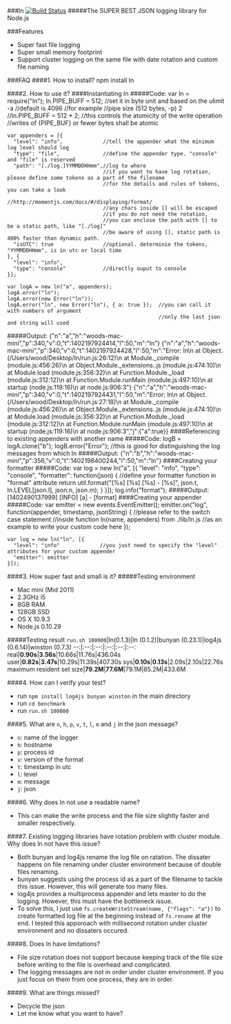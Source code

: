 ###ln [![Build Status](https://travis-ci.org/wood1986/ln.svg?branch=master)](https://travis-ci.org/wood1986/ln)
#####The SUPER BEST JSON logging library for Node.js

###Features
* Super fast file logging
* Super small memory footprint
* Support cluster logging on the same file with date rotation and custom file naming

###FAQ
####1. How to install?
     npm install ln

####2. How to use it?
####Instantiating ln
#####Code:
    var ln = require("ln");
    ln.PIPE_BUFF = 512; //set it in byte unit and based on the ulimit -a
                        //default is 4096
                        //for example
                        //pipe size            (512 bytes, -p) 2
                        //ln.PIPE_BUFF = 512 * 2;
                        //this controls the atomicity of the write operation
                        //writes of {PIPE_BUF} or fewer bytes shall be atomic

    var appenders = [{
      "level": "info",             //tell the appender what the minimum log level should log
      "type": "file",              //define the appender type. "console" and "file" is reserved
      "path": "[./log.]YYMMDDHHmm",//log to where
                                   //if you want to have log rotation, please define some tokens as a part of the filename
                                   //for the details and rules of tokens, you can take a look
                                   //http://momentjs.com/docs/#/displaying/format/
                                   //any chars inside [] will be escaped
                                   //if you do not need the rotation,
                                   //you can enclose the path with [] to be a static path, like "[./log]"
                                   //be aware of using [], static path is 400% faster than dynamic path.
      "isUTC": true                //optional. determinie the tokens, "YYMMDDHHmm", is in utc or local time
    }, {
      "level": "info",
      "type": "console"            //directly ouput to console
    }];

    var logA = new ln("a", appenders);
    logA.error("ln");
    logA.error(new Error("ln"));
    logA.error("ln", new Error("ln"), { a: true });  //you can call it with numbers of argument
                                                     //only the last json and string will used
#####Output:
    {"n":"a","h":"woods-mac-mini","p":340,"v":0,"t":1402197924414,"l":50,"m":"ln"}
    {"n":"a","h":"woods-mac-mini","p":340,"v":0,"t":1402197924428,"l":50,"m":"Error: ln\n    at Object.<anonymous> (/Users/wood/Desktop/ln/run.js:26:12)\n    at Module._compile (module.js:456:26)\n    at Object.Module._extensions..js (module.js:474:10)\n    at Module.load (module.js:356:32)\n    at Function.Module._load (module.js:312:12)\n    at Function.Module.runMain (module.js:497:10)\n    at startup (node.js:119:16)\n    at node.js:906:3"}
    {"n":"a","h":"woods-mac-mini","p":340,"v":0,"t":1402197924431,"l":50,"m":"Error: ln\n    at Object.<anonymous> (/Users/wood/Desktop/ln/run.js:27:18)\n    at Module._compile (module.js:456:26)\n    at Object.Module._extensions..js (module.js:474:10)\n    at Module.load (module.js:356:32)\n    at Function.Module._load (module.js:312:12)\n    at Function.Module.runMain (module.js:497:10)\n    at startup (node.js:119:16)\n    at node.js:906:3","j":{"a":true}}
####Referencing to existing appenders with another name
#####Code:
    logB = logA.clone("b");
    logB.error("Error");           //this is good for distinguishing the log messages from which ln
#####Output:
    {"n":"b","h":"woods-mac-mini","p":356,"v":0,"t":1402198400244,"l":50,"m":"ln"}
####Creating your formatter
#####Code:
    var log = new ln("a", [{
      "level": "info",
      "type": "console",
      "formatter": function(json) {  //define your formatter function in "format" attribute
        return util.format("[%s] [%s] [%s] - [%s]", json.t, ln.LEVEL[json.l], json.n, json.m);
      }
    }]);
    log.info("format");
#####Output:
    [1402490137999] [INFO] [a] - [format]
####Creating your appender
#####Code:
    var emitter = new events.EventEmitter();
    emitter.on("log", function(appender, timestamp, jsonString) {
      //please refer to the switch case statement
      //inside function ln(name, appenders) from ./lib/ln.js
      //as an example to write your custom code here
    });

    var log = new ln("ln", [{
      "level": "info"             //you just need to specify the "level" attributes for your custom appender
      "emitter": emitter
    }]);

####3. How super fast and small is it?
#####Testing environment
* Mac mini (Mid 2011)
* 2.3GHz i5
* 8GB RAM
* 128GB SSD
* OS X 10.9.3
* Node.js 0.10.29

#####Testing result
`run.sh 100000`|ln(0.1.3)|ln (0.1.2)|bunyan (0.23.1)|log4js (0.6.14)|winston (0.7.3)
--:|:--:|:--:|:--:|:--:|:--:
real|**0.90s**|**3.56s**|10.66s|11.76s|436.04s
user|**0.82s**|**3.47s**|10.29s|11.39s|407.30s
sys|**0.10s**|**0.13s**|2.09s|2.10s|22.76s
maximum resident set size|**79.2M**|**77.6M**|79.1M|85.2M|433.6M

####4. How can I verify your test?

* run `npm install log4js bunyan winston` in the main directory
* run `cd benchmark`
* run `run.sh 100000`

####5. What are `n`, `h`, `p`, `v`, `t`, `l`, `m` and `j` in the json message?
* `n`: name of the logger
* `h`: hostname
* `p`: process id
* `v`: version of the format
* `t`: timestamp in utc
* `l`: level
* `m`: message
* `j`: json

####6. Why does ln not use a readable name?
* This can make the write process and the file size slightly faster and smaller respectively.

####7. Existing logging libraries have rotation problem with cluster module. Why does ln not have this issue?
* Both bunyan and log4js rename the log file on ratation. The dissater happens on file renaming under cluster environment because of double files renaming.
* bunyan suggests using the process id as a part of the filename to tackle this issue. However, this will generate too many files.
* log4js provides a multiprocess appender and lets master to do the logging. However, this must have the bottleneck issue.
* To solve this, I just use `fs.createWriteStream(name, {"flags": "a"})` to create formatted log file at the beginning instead of `fs.rename` at the end. I tested this apporoach with millisecond rotation under cluster environment and no dissaters occured.

####8. Does ln have limitations?
* File size rotation does not support because keeping track of the file size before writing to the file is overhead and complicated.
* The logging messages are not in order under cluster environment. If you just focus on them from one process, they are in order.

####9. What are things missed?
* Decycle the json
* Let me know what you want to have?
